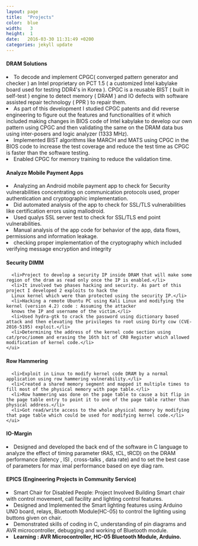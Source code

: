 ```yaml
---
layout: page
title:  "Projects"
color:  blue
width:   3
height:  1
date:   2016-03-30 11:31:49 +0200
categories: jekyll update
---
```


<div class="project_heading">
<h4>DRAM Solutions</h4> </div>
<div class="project_description">
<ui>
  <li> To decode and implement CPGC( converged pattern generator and checker ) an Intel proprietary on PCT 1.5 ( a customized Intel kabylake board used for testing DDR4's in Korea ). CPGC is a reusable BIST ( built in self-test ) engine to detect memory ( DRAM ) and IO defects with software assisted repair technology ( PPR ) to repair them.</li>
  <li>As part of this development I studied CPGC patents and did reverse engineering to figure out the features and functionalities of it which included making changes in BIOS code of Intel kabylake to develop our own pattern using CPGC and then validating the same on the DRAM data bus using inter-posers and logic analyzer (1333 MHz).</li>
  <li>Implemented BIST algorithms like MARCH and MATS using CPGC in the BIOS code to increase the test coverage and reduce the test time as CPGC is faster than the software testing.</li>
  <li>Enabled CPGC for memory training to reduce the validation time.</li>
  </ui>
  </div>


  <div class="project_heading">
  <h4>Analyze Mobile Payment Apps</h4> </div>
  <div class="project_description">
  <ui>
    <li> Analyzing an Android mobile payment app to check for Security vulnerabilities concentrating on communication protocols used, proper authentication and cryptographic implementation.</li>
    <li>Did automated analysis of the app to check for SSL/TLS vulnerabilities like certification errors using mallodroid.</li>
    <li>Used qualys SSL server test to check for SSL/TLS end point vulnerabilities.</li>
    <li>Manual analysis of the app code for behavior of the app, data flows, permissions and information leakage.</li>
    <li>checking proper implementation of the cryptography which included verifying message encryption and integrity</li>
    </ui>
    </div>


<div class="project_heading">
<h4> Security DIMM</h4></div>
  <div class="project_description">
    <ui>

      <li>Project to develop a security IP inside DRAM that will make some region of the dram as read only once the IP is enabled.</li>
      <li>It involved two phases hacking and security. As part of this project I developed 2 exploits to hack the
      Linux kernel which were than protected using the security IP.</li>
      <li>Hacking a remote Ubuntu PC using Kali Linux and modifying the kernel (version 4.2) code : Assuming the attacker
      knows the IP and username of the victim.</li>
      <li>Used hydra-gtk to crack the password using dictionary based attack and then elevating the privileges to root using Dirty cow (CVE-2016-5195) exploit.</li>
      <li>Determining the address of the kernel code section using cat/proc/iomem and erasing the 16th bit of CR0 Register which allowed modification of kernel code.</li>
    </ui>
  </div>




<div class="project_heading">
<h4> Row Hammering</h4></div>
  <div class="project_description">
    <ui>

      <li>Exploit in Linux to modify kernel code DRAM by a normal application using row hammering vulnerability.</li>
      <li>Created a shared memory segment and mapped it multiple times to fill most of the physical memory with page table.</li>
      <li>Row hammering was done on the page table to cause a bit flip in the page table entry to point it to one of the page table rather than physical address.</li>
      <li>Got read/write access to the whole physical memory by modifying that page table which could be used for modifying kernel code.</li>
    </ui>
  </div>


<div class="project_heading">
<h4> IO-Margin</h4> </div>
<div class="project_description">
<ui>

<li> Designed and developed the back end of the software in C language to analyze the effect of timing parameter tRAS, tCL, tRCD) on the DRAM performance (latency , ISI , cross-talks , data rate) and to set the best case of parameters for max imal performance based on eye diag ram.</li>
</ui></div>

<div class="project_heading">
<h4>EPICS (Engineering Projects in Community Service) </h4></div>
<div class="project_description">

<ui>
<li> Smart Chair for Disabled People: Project Involved Building Smart chair with control movement, call facility and lighting control features.</li>
<li>Designed and Implemented the Smart lighting features using Arduino UNO board, relays, Bluetooth Module(HC-05) to
control the lighting using buttons given on chair.</li>
<li>Demonstrated skills of coding in C, understanding of pin diagrams and AVR microcontroller, debugging and working of
Bluetooth module.</li>
<li> <b>Learning : AVR Microcontroller, HC-05 Bluetooth Module, Arduino.</b></li>
</ui></div>
